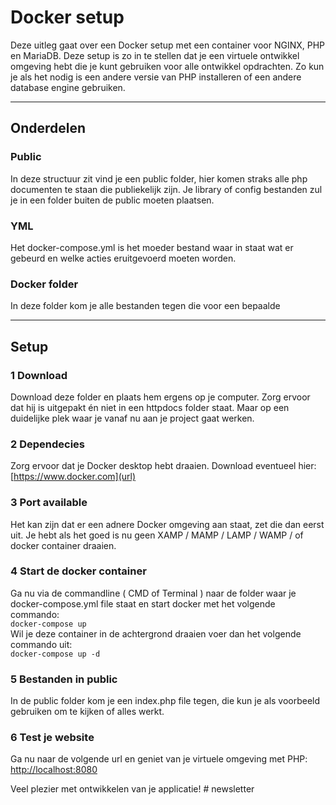 # Docker setup


Deze uitleg gaat over een Docker setup met een container voor NGINX, PHP en MariaDB. Deze setup is zo in te stellen dat je een virtuele ontwikkel omgeving hebt die je kunt gebruiken voor alle ontwikkel opdrachten.
Zo kun je als het nodig is een andere versie van PHP installeren of een andere database engine gebruiken.


<hr>

## Onderdelen
### Public
In deze structuur zit vind je een public folder, hier komen straks alle php documenten te staan die publiekelijk zijn. Je library of config bestanden zul je in een folder buiten de public moeten plaatsen.
### YML
Het docker-compose.yml is het moeder bestand waar in staat wat er gebeurd en welke acties eruitgevoerd moeten worden.
### Docker folder
In deze folder kom je alle bestanden tegen die voor een bepaalde 

<hr>

## Setup
### 1 Download
Download deze folder en plaats hem ergens op je computer. Zorg ervoor dat hij is uitgepakt én niet in een httpdocs folder staat. Maar op een duidelijke plek waar je vanaf nu aan je project gaat werken.


### 2 Dependecies
Zorg ervoor dat je Docker desktop hebt draaien.
Download eventueel hier: [https://www.docker.com](url)

### 3 Port available
Het kan zijn dat er een adnere Docker omgeving aan staat, zet die dan eerst uit. Je hebt als het goed is nu geen XAMP / MAMP / LAMP / WAMP / of docker container draaien.

### 4 Start de docker container
Ga nu via de commandline ( CMD of Terminal ) naar de folder waar je docker-compose.yml file staat en start docker met het volgende commando: <br>
```docker-compose up```
<br>
Wil je deze container in de achtergrond draaien voer dan het volgende commando uit: <br>
```docker-compose up -d```

### 5 Bestanden in public
In de public folder kom je een index.php file tegen, die kun je als voorbeeld gebruiken om te kijken of alles werkt.

### 6 Test je website
Ga nu naar de volgende url en geniet van je virtuele omgeving met PHP:
[http://localhost:8080](url)

Veel plezier met ontwikkelen van je applicatie!
#   n e w s l e t t e r  
 